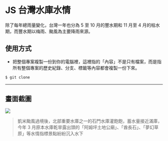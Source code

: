 # JS 台灣水庫水情

除了每年總雨量變化，台灣一年也分為 5 至 10 月的豐水期和 11 月至 4 月的枯水期，而豐水期以梅雨、颱風為主要降雨來源。

## 使用方式
- 把整個專案複製一份到你的電腦裡，這裡指的「內容」不是只有檔案，而是指所有整個專案的歷史紀錄、分支、標籤等內容都會複製一份下來。
```sh
$ git clone
```

----

## 畫面截圖
![](https://i.imgur.com/YTpuJHY.png)
> 凱米颱風過境後，北部重要水庫之一的石門水庫灌飽飽，蓄水量接近滿庫，今年 3 月原本水庫乾旱露出頭的「阿姆坪土地公廟」、「酋長石」、「夢幻草原」等水情指標景點紛紛沉入水下
